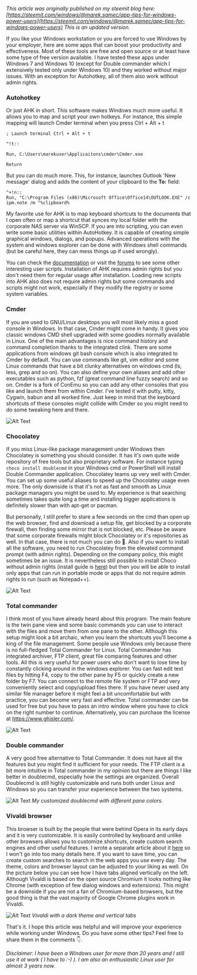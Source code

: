 *This article was originally published on my steemit blog here: [https://steemit.com/windows/@marek.samec/app-tips-for-windows-power-users](https://steemit.com/windows/@marek.samec/app-tips-for-windows-power-users) 
This is an updated version.*

If you like your Windows workstation or you are forced to use Windows by your employer, here are some apps that can boost your productivity and effectiveness. Most of these tools are free and open source or at least have some type of free version available. I have tested these apps under Windows 7 and Windows 10 (except for Double commander which I extensively tested only under Windows 10) and they worked without major issues. With an exception for Autohotkey, all of them also work without admin rights.

### Autohotkey
Or just AHK in short. This software makes Windows much more useful. It allows you to map and script your own hotkeys. For instance, this simple mapping will launch Cmder terminal when you press Ctrl + Alt + t

    ; Launch terminal Ctrl + Alt + t
    
    ^!t::
    
    Run, C:\Users\marekuser\Applicaitons\cmder\Cmder.exe

    Return

But you can do much more. This, for instance, launches Outlook 'New message' dialog and adds the content of your clipboard to the **To:** field:


    ^+!n::        
    Run, "C:\Program Files (x86)\Microsoft Office\Office14\OUTLOOK.EXE" /c ipm.note /m "%clipboard%


My favorite use for AHK is to map keyboard shortcuts to the documents that I open often or map a shortcut that synces my local folder with the corporate NAS server via WinSCP. If you are into scripting, you can even write some basic utilities within AutoHotkey. It is capable of creating simple graphical windows, dialogs, and popups. Advanced operations with the system and windows explorer can be done with Windows shell commands (but be careful here, they can mess things up if used wrongly). 

You can check the [documentation](https://www.autohotkey.com/docs/AutoHotkey.htm)  or visit the [forums](https://www.autohotkey.com/boards/)  to see some other interesting user scripts.
Installation of AHK requires admin rights but you don't need them for regular usage after installation. Loading new scripts into AHK also does not require admin rights but some commands and scripts might not work, especially if they modify the registry or some system variables.

### Cmder 

If you are used to GNU/Linux desktops you will most likely miss a good console in Windows. In that case, Cmder might come in handy. It gives you classic windows CMD shell upgraded with some goodies normally available in Linux. One of the main advantages is nice command history and command completion thanks to the integrated clink. There are some applications from windows git bash console which is also integrated to Cmder by default. You can use commands like git, vim editor and some Linux commands that have a bit clunky alternatives on windows cmd (ls, less, grep and so on). You can also define your own aliases and add other executables such as python, fzf (great command line fuzzy search) and so on. Cmder is a fork of ConEmu so you can add any other consoles that you like and launch them from within Cmder. I've tested it with putty, kitty, Cygwin, babun and all worked fine. Just keep in mind that the keyboard shortcuts of these consoles might collide with Cmder so you might need to do some tweaking here and there.

![Alt Text](https://thepracticaldev.s3.amazonaws.com/i/akgt9x80wf25wnagpqbm.jpg)

### Chocolatey

If you miss Linux-like package management under Windows then Chocolatey is something you should consider. It has it's own quite wide repository of free tools but also proprietary software. For instance typing `choco install doublecmd` in your Windows cmd or PowerShell will install Double Commander application. Chocolatey teams up very well with Cmder. You can set up some useful aliases to speed up the Chocolatey usage even more. The only downside is that it's not as fast and smooth as Linux package managers you might be used to. My experience is that searching sometimes takes quite long a time and installing bigger applications is definitely slower than with apt-get or pacman.

But personally, I still prefer to stare a few seconds on the cmd than open up the web browser, find and download a setup file, get blocked by a corporate firewall, then finding some mirror that is not blocked, etc. Please be aware that some corporate firewalls might block Chocolatey or it's repositories as well. In that case, there is not much you can do 🥺. Also if you want to install all the software, you need to run Chocolatey from the elevated command prompt (with admin rights). Depending on the company policy, this might sometimes be an issue. It is nevertheless still possible to install Choco without admin rights (install guide is [here](https://chocolatey.org/docs/installation#non-administrative-install))  but then you will be able to install only apps that can run in portable mode or apps that do not require admin rights to run (such as Notepad++).

![Alt Text](https://thepracticaldev.s3.amazonaws.com/i/sxsmmymgt6y0w238c680.jpg)

### Total commander

I think most of you have already heard about this program. The main feature is the twin pane view and some basic commands you can use to interact with the files and move them from one pane to the other. Although this setup might look a bit archaic, when you learn the shortcuts you'll become a king of the file management. Some people use Windows only because there is no full-fledged Total Commander for Linux. Total Commander has integrated archiver, FTP client, great file comparing features and other tools. All this is very useful for power users who don't want to lose time by constantly clicking around in the windows explorer. You can fast edit text files by hitting F4, copy to the other pane by F5 or quickly create a new folder by F7. You can connect to the remote file system or FTP and very conveniently select and copy/upload files there. If you have never used any similar file manager before it might feel a bit uncomfortable but with practice, you can become very fast and effective. Total commander can be used for free but you have to pass an intro window where you have to click on the right number to continue. Alternatively, you can purchase the license at https://www.ghisler.com/.

![Alt Text](https://thepracticaldev.s3.amazonaws.com/i/43lh7fl0eyzszhfmrmcy.jpg)

### Double commander
A very good free alternative to Total Commander. It does not have all the features but you might find it sufficient for your needs. The FTP client is a bit more intuitive in Total commander in my opinion but there are things I like better in doublecmd, especially how the settings are organized. Overall Doublecmd is still highly customizable and runs both under Linux and Windows so you can transfer your experience between the two systems.

![Alt Text](https://thepracticaldev.s3.amazonaws.com/i/wj7yq9trhxsiedra5wcs.jpg)
*My customized doublecmd with different pane colors.*

### Vivaldi browser
This browser is built by the people that were behind Opera in its early days and it is very customizable. It is easily controlled by keyboard and unlike other browsers allows you to customize shortcuts, create custom search engines and other useful features. I wrote a separate article about it [here](https://steemit.com/vivaldi/@marek.samec/get-productive-with-vivaldi-browser)  so I won't go into too many details here.  If you want to save time, you can create custom searches to search in the web apps you use every day.  The theme, colors and browser layout can be adjusted to your liking as well. On the picture below you can see how I have tabs aligned vertically on the left. Although Vivaldi is based on the open source Chromium it looks nothing like Chrome (with exception of few dialog windows and extensions). This might be a downside if you are not a fan of Chromium-based browsers, but the good thing is that the vast majority of Google Chrome plugins work in Vivaldi.

![Alt Text](https://thepracticaldev.s3.amazonaws.com/i/qyw3tb8ugd8ec7t94w9n.jpg)
*Vivaldi with a dark theme and vertical tabs*

That's it. I hope this article was helpful and will improve your experience while working under Windows. Do you have some other tips? Feel free to share them in the comments 👇.  



*Disclaimer: 
I have been a Windows user for more than 20 years and I still use it at work ( I have to :-) ). I am also an enthusiastic Linux user for almost 3 years now.*
